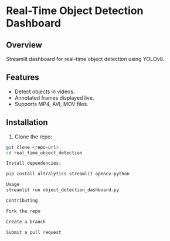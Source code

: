 # Real-Time Object Detection Dashboard

## Overview
Streamlit dashboard for real-time object detection using YOLOv8.

## Features
- Detect objects in videos.
- Annotated frames displayed live.
- Supports MP4, AVI, MOV files.

## Installation
1. Clone the repo:
```bash
git clone <repo-url>
cd real_time_object_detection

Install dependencies:

pip install ultralytics streamlit opencv-python

Usage
streamlit run object_detection_dashboard.py

Contributing

Fork the repo

Create a branch

Submit a pull request
